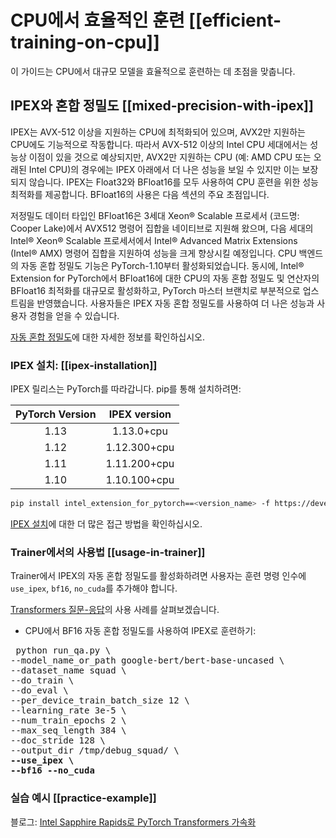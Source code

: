 <!--Copyright 2022 The HuggingFace Team. All rights reserved.

Licensed under the Apache License, Version 2.0 (the "License"); you may not use this file except in compliance with
the License. You may obtain a copy of the License at

http://www.apache.org/licenses/LICENSE-2.0

Unless required by applicable law or agreed to in writing, software distributed under the License is distributed on
an "AS IS" BASIS, WITHOUT WARRANTIES OR CONDITIONS OF ANY KIND, either express or implied. See the License for the

⚠️ Note that this file is in Markdown but contain specific syntax for our doc-builder (similar to MDX) that may not be
rendered properly in your Markdown viewer.

-->

# CPU에서 효율적인 훈련 [[efficient-training-on-cpu]]

이 가이드는 CPU에서 대규모 모델을 효율적으로 훈련하는 데 초점을 맞춥니다.

## IPEX와 혼합 정밀도 [[mixed-precision-with-ipex]]

IPEX는 AVX-512 이상을 지원하는 CPU에 최적화되어 있으며, AVX2만 지원하는 CPU에도 기능적으로 작동합니다. 따라서 AVX-512 이상의 Intel CPU 세대에서는 성능상 이점이 있을 것으로 예상되지만, AVX2만 지원하는 CPU (예: AMD CPU 또는 오래된 Intel CPU)의 경우에는 IPEX 아래에서 더 나은 성능을 보일 수 있지만 이는 보장되지 않습니다. IPEX는 Float32와 BFloat16를 모두 사용하여 CPU 훈련을 위한 성능 최적화를 제공합니다. BFloat16의 사용은 다음 섹션의 주요 초점입니다.

저정밀도 데이터 타입인 BFloat16은 3세대 Xeon® Scalable 프로세서 (코드명: Cooper Lake)에서 AVX512 명령어 집합을 네이티브로 지원해 왔으며, 다음 세대의 Intel® Xeon® Scalable 프로세서에서 Intel® Advanced Matrix Extensions (Intel® AMX) 명령어 집합을 지원하여 성능을 크게 향상시킬 예정입니다. CPU 백엔드의 자동 혼합 정밀도 기능은 PyTorch-1.10부터 활성화되었습니다. 동시에, Intel® Extension for PyTorch에서 BFloat16에 대한 CPU의 자동 혼합 정밀도 및 연산자의 BFloat16 최적화를 대규모로 활성화하고, PyTorch 마스터 브랜치로 부분적으로 업스트림을 반영했습니다. 사용자들은 IPEX 자동 혼합 정밀도를 사용하여 더 나은 성능과 사용자 경험을 얻을 수 있습니다.

[자동 혼합 정밀도](https://intel.github.io/intel-extension-for-pytorch/cpu/latest/tutorials/features/amp.html)에 대한 자세한 정보를 확인하십시오.

### IPEX 설치: [[ipex-installation]]

IPEX 릴리스는 PyTorch를 따라갑니다. pip를 통해 설치하려면:

| PyTorch Version   | IPEX version   |
| :---------------: | :----------:   |
| 1.13              |  1.13.0+cpu    |
| 1.12              |  1.12.300+cpu  |
| 1.11              |  1.11.200+cpu  |
| 1.10              |  1.10.100+cpu  |

```bash
pip install intel_extension_for_pytorch==<version_name> -f https://developer.intel.com/ipex-whl-stable-cpu
```

[IPEX 설치](https://intel.github.io/intel-extension-for-pytorch/cpu/latest/tutorials/installation.html)에 대한 더 많은 접근 방법을 확인하십시오.

### Trainer에서의 사용법 [[usage-in-trainer]]
Trainer에서 IPEX의 자동 혼합 정밀도를 활성화하려면 사용자는 훈련 명령 인수에 `use_ipex`, `bf16`, `no_cuda`를 추가해야 합니다.

[Transformers 질문-응답](https://github.com/huggingface/transformers/tree/main/examples/pytorch/question-answering)의 사용 사례를 살펴보겠습니다.

- CPU에서 BF16 자동 혼합 정밀도를 사용하여 IPEX로 훈련하기:
<pre> python run_qa.py \
--model_name_or_path google-bert/bert-base-uncased \
--dataset_name squad \
--do_train \
--do_eval \
--per_device_train_batch_size 12 \
--learning_rate 3e-5 \
--num_train_epochs 2 \
--max_seq_length 384 \
--doc_stride 128 \
--output_dir /tmp/debug_squad/ \
<b>--use_ipex \</b>
<b>--bf16 --no_cuda</b></pre> 

### 실습 예시 [[practice-example]]

블로그: [Intel Sapphire Rapids로 PyTorch Transformers 가속화](https://hf-mirror.com/blog/intel-sapphire-rapids)